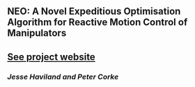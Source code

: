 ## NEO: A Novel Expeditious Optimisation Algorithm for Reactive Motion Control of Manipulators 
## [See project website](https://jhavl.github.io/neo)
### _Jesse Haviland and Peter Corke_


